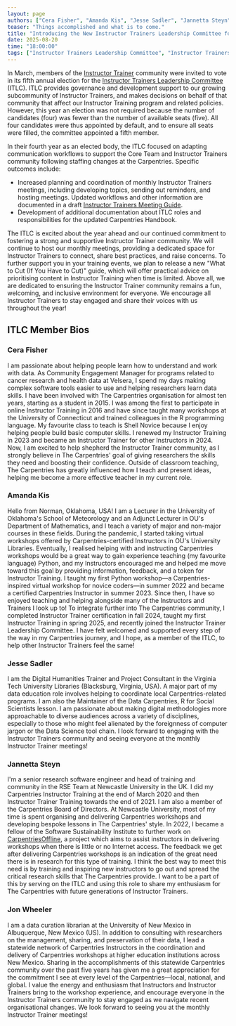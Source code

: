```yaml
---  
layout: page  
authors: ["Cera Fisher", "Amanda Kis", "Jesse Sadler", "Jannetta Steyn", "Jon Wheeler"]  
teaser: "Things accomplished and what is to come."  
title: "Introducing the New Instructor Trainers Leadership Committee for 2025"  
date: 2025-08-20
time: "18:00:00"  
tags: ["Instructor Trainers Leadership Committee", "Instructor Trainers"]  
---
```


In March, members of the [Instructor Trainer](/trainers/) community were invited to vote in its fifth annual election for the [Instructor Trainers Leadership Committee](https://github.com/carpentries/trainers/blob/main/governance.md) (ITLC). ITLC provides governance and development support to our growing subcommunity of Instructor Trainers, and makes decisions on behalf of that community that affect our Instructor Training program and related policies. However, this year an election was not required because the number of candidates (four) was fewer than the number of available seats (five). All four candidates were thus appointed by default, and to ensure all seats were filled, the committee appointed a fifth member.


In their fourth year as an elected body, the ITLC focused on adapting communication workflows to support the Core Team and Instructor Trainers community following staffing changes at the Carpentries. Specific outcomes include: 

* Increased planning and coordination of monthly Instructor Trainers meetings, including developing topics, sending out reminders, and hosting meetings. Updated workflows and other information are documented in a draft [Instructor Trainers Meeting Guide](https://github.com/carpentries/trainers/blob/main/policy/trainers_meeting_guide.md).  
* Development of additional documentation about ITLC roles and responsibilities for the updated Carpentries Handbook.

The ITLC is excited about the year ahead and our continued commitment to fostering a strong and supportive Instructor Trainer community. We will continue to host our monthly meetings, providing a dedicated space for  Instructor Trainers to connect, share best practices, and raise concerns. To further support you in your training events, we plan to release a new "What to Cut (If You Have to Cut)" guide, which will offer practical advice on prioritising content in Instructor Training when time is limited. Above all, we are dedicated to ensuring the Instructor Trainer community remains a fun, welcoming, and inclusive environment for everyone. We encourage all Instructor Trainers to stay engaged and share their voices with us throughout the year!

## ITLC Member Bios

### Cera Fisher 
I am passionate about helping people learn how to understand and work with data. As Community Engagement Manager for programs related to cancer research and health data at Velsera, I spend my days making complex software tools easier to use and helping researchers learn data skills. I have been involved with The Carpentries organisation for almost ten years, starting as a student in 2015. I was among the first to participate in online Instructor Training in 2016 and have since taught many workshops at the University of Connecticut and trained colleagues in the R programming language. My favourite class to teach is Shell Novice because I enjoy helping people build basic computer skills. I renewed my Instructor Training in 2023 and became an Instructor Trainer for other Instructors in 2024. Now, I am excited to help shepherd the Instructor Trainer community, as I strongly believe in The Carpentries' goal of giving researchers the skills they need and boosting their confidence. Outside of classroom teaching, The Carpentries has greatly influenced how I teach and present ideas, helping me become a more effective teacher in my current role.

### Amanda Kis  
Hello from Norman, Oklahoma, USA! I am a Lecturer in the University of Oklahoma's School of Meteorology and an Adjunct Lecturer in OU's Department of Mathematics, and I teach a variety of major and non-major courses in these fields. During the pandemic, I started taking virtual workshops offered by Carpentries-certified Instructors in OU's University Libraries. Eventually, I realised helping with and instructing Carpentries workshops would be a great way to gain experience teaching (my favourite language) Python, and my Instructors encouraged me and helped me move toward this goal by providing information, feedback, and a token for Instructor Training. I taught my first Python workshop—a Carpentries-inspired virtual workshop for novice coders—in summer 2022 and became a certified Carpentries Instructor in summer 2023. Since then, I have so enjoyed teaching and helping alongside many of the Instructors and Trainers I look up to! To integrate further into The Carpentries community, I completed Instructor Trainer certification in fall 2024, taught my first Instructor Training in spring 2025, and recently joined the Instructor Trainer Leadership Committee. I have felt welcomed and supported every step of the way in my Carpentries journey, and I hope, as a member of the ITLC, to help other Instructor Trainers feel the same!

### Jesse Sadler

I am the Digital Humanities Trainer and Project Consultant in the Virginia Tech University Libraries (Blacksburg, Virginia, USA). A major part of my data education role involves helping to coordinate local Carpentries-related programs. I am also the Maintainer of the Data Carpentries, R for Social Scientists lesson. I am passionate about making digital methodologies more approachable to diverse audiences across a variety of disciplines, especially to those who might feel alienated by the foreignness of computer jargon or the Data Science tool chain. I look forward to engaging with the Instructor Trainers community and seeing everyone at the monthly Instructor Trainer meetings!

### Jannetta Steyn  
I'm a senior research software engineer and head of training and community in the RSE Team at Newcastle University in the UK. I did my Carpentries Instructor Training at the end of March 2020 and then Instructor Trainer Training towards the end of 2021. I am also a member of the Carpentries Board of Directors. At Newcastle University, most of my time is spent organising and delivering Carpentries workshops and developing bespoke lessons in The Carpentries' style. In 2022, I became a fellow of the Software Sustainability Institute to further work on [CarpentriesOffline](https://carpentriesoffline.org), a project which aims to assist instructors in delivering workshops when there is little or no Internet access. The feedback we get after delivering Carpentries workshops is an indication of the great need there is in research for this type of training. I think the best way to meet this need is by training and inspiring new instructors to go out and spread the critical research skills that The Carpentries provide. I want to be a part of this by serving on the ITLC and using this role to share my enthusiasm for The Carpentries with future generations of Instructor Trainers.

### Jon Wheeler 
I am a data curation librarian at the University of New Mexico in Albuquerque, New Mexico (US). In addition to consulting with researchers on the management, sharing, and preservation of their data, I lead a statewide network of Carpentries Instructors in the coordination and delivery of Carpentries workshops at higher education institutions across New Mexico. Sharing in the accomplishments of this statewide Carpentries community over the past five years has given me a great appreciation for the commitment I see at every level of the Carpentries—local, national, and global. I value the energy and enthusiasm that Instructors and Instructor Trainers bring to the workshop experience, and encourage everyone in the Instructor Trainers community to stay engaged as we navigate recent organisational changes. We look forward to seeing you at the monthly Instructor Trainer meetings! 





